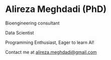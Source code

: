 <meta name="description" content="Personal Github account">
<meta name="keywords" content="Python, Machine Learning, Deep Learning, Alireza Meghdadi">
<link rel="author" href="https://www.linkedin.com/in/alirezameghdadi/"/>

<h1>Alireza Meghdadi (PhD)</h1>

Bioengineering consultant

Data Scientist

Programming Enthusiast, Eager to learn AI!

Contact me at alireza.meghdadi@gmail.com

<!---
aliizzzzz/aliizzzzz is a ✨ special ✨ repository because its `README.md` (this file) appears on your GitHub profile.
You can click the Preview link to take a look at your changes.
--->
